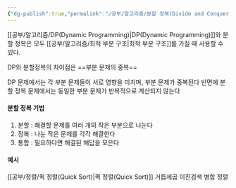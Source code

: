 ```yaml
---
{"dg-publish":true,"permalink":"/공부/알고리즘/분할 정복(Divide and Conquer)/","dgPassFrontmatter":true}
---
```



[[공부/알고리즘/DP(Dynamic Programming)\|DP(Dynamic Programming)]]와 분할 정복은 모두 [[공부/알고리즘/최적 부분 구조\|최적 부분 구조]]를 가질 때 사용할 수 있다.

DP와 분할정복의 차이점은 ==부분 문제의 중복==

DP 문제에서는 각 부분 문제들이 서로 영향을 미치며, 부분 문제가 중복된다
반면에 분할 정복 문제에서는 동일한 부분 문제가 반복적으로 계산되지 않는다

#### 분할 정복 기법
1. 분할 : 해결할 문제를 여러 개의 작은 부분으로 나눈다
2. 정복 : 나눈 작은 문제를 각각 해결한다
3. 통합 : 필요하다면 해결된 해답을 모은다

#### 예시
[[공부/정렬/퀵 정렬(Quick Sort)\|퀵 정렬(Quick Sort)]]
거듭제곱
이진검색
병합 정렬
